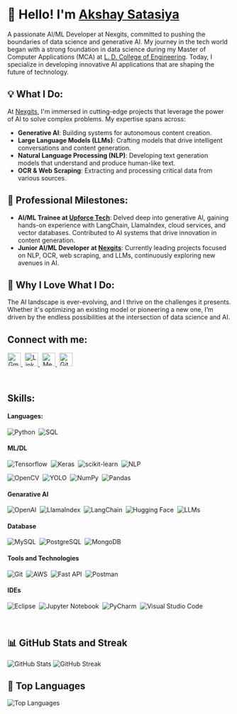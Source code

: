 # 👋 Hello! I'm [Akshay Satasiya](https://www.linkedin.com/in/akshaysatasiya/)

A passionate AI/ML Developer at Nexgits, committed to pushing the boundaries of data science and generative AI. My journey in the tech world began with a strong foundation in data science during my Master of Computer Applications (MCA) at [L. D. College of Engineering](https://ldce.ac.in/). Today, I specialize in developing innovative AI applications that are shaping the future of technology.

## 💡 What I Do:
At [Nexgits](https://nexgits.com/), I'm immersed in cutting-edge projects that leverage the power of AI to solve complex problems. My expertise spans across:
- **Generative AI**: Building systems for autonomous content creation.
- **Large Language Models (LLMs)**: Crafting models that drive intelligent conversations and content generation.
- **Natural Language Processing (NLP)**: Developing text generation models that understand and produce human-like text.
- **OCR & Web Scraping**: Extracting and processing critical data from various sources.

## 🚀 Professional Milestones:
- **AI/ML Trainee at [Upforce Tech](https://upforcetech.com/)**: Delved deep into generative AI, gaining hands-on experience with LangChain, LlamaIndex, cloud services, and vector databases. Contributed to AI systems that drive innovation in content generation.
- **Junior AI/ML Developer at [Nexgits](https://nexgits.com/)**: Currently leading projects focused on NLP, OCR, web scraping, and LLMs, continuously exploring new avenues in AI.

## 🌱 Why I Love What I Do:
The AI landscape is ever-evolving, and I thrive on the challenges it presents. Whether it's optimizing an existing model or pioneering a new one, I’m driven by the endless possibilities at the intersection of data science and AI.



## Connect with me:

<div align="left" style="margin-bottom: 10px;">
  <a href="mailto:akshayajs2811@gmail.com" target="_blank" style="margin-right: 5px;">
    <img src="https://img.shields.io/static/v1?message=Gmail&logo=gmail&label=&color=D14836&logoColor=white&labelColor=&style=for-the-badge" height="30" alt="Gmail logo" />
  </a>
  <a href="https://www.linkedin.com/in/akshaysatasiya" target="_blank" style="margin-right: 5px;">
    <img src="https://img.shields.io/badge/linkedin-%231E77B5.svg?&style=for-the-badge&logo=linkedin&logoColor=white" alt="LinkedIn" height="30" />
  </a>
  <a href="https://medium.com/@akshaysatasiya2811" target="_blank" style="margin-right: 5px;">
    <img src="https://img.shields.io/badge/Medium-%2312100E.svg?&style=for-the-badge&logo=medium&logoColor=white" alt="Medium" height="30" />
  </a>
  <a href="https://github.com/AkshaySatasiya" target="_blank">
    <img src="https://img.shields.io/badge/github-%2324292e.svg?&style=for-the-badge&logo=github&logoColor=white" alt="GitHub" height="30" />
  </a>
</div>

<br/>  

## Skills:

#### Languages:

![Python](https://img.shields.io/badge/Python-3776AB?style=for-the-badge&logo=python&logoColor=white)&nbsp;
![SQL](https://img.shields.io/badge/sql-F29111?style=for-the-badge&logo=sql&logoColor=white)&nbsp;

#### ML/DL

![Tensorflow](https://img.shields.io/badge/TensorFlow-FF6F00?style=for-the-badge&logo=tensorflow&logoColor=white)&nbsp;
![Keras](https://img.shields.io/badge/Keras-D00000?style=for-the-badge&logo=keras&logoColor=white)&nbsp;
![scikit-learn](https://img.shields.io/badge/scikit--learn-%23F7931E.svg?style=for-the-badge&logo=scikit-learn&logoColor=white)&nbsp;
![NLP](https://img.shields.io/badge/NLP-0D9BEF?style=for-the-badge&logoColor=white)&nbsp;<br/>  

![OpenCV](https://img.shields.io/badge/opencv-138DFF?style=for-the-badge&logo=OpenCV)&nbsp;
![YOLO](https://img.shields.io/badge/yolo-00FFFF?style=for-the-badge&)&nbsp;
![NumPy](https://img.shields.io/badge/numpy-%23013243.svg?style=for-the-badge&logo=numpy&logoColor=white)&nbsp;
![Pandas](https://img.shields.io/badge/pandas-%23150458.svg?style=for-the-badge&logo=pandas&logoColor=white)&nbsp;
<!-- ![Plotly](https://img.shields.io/badge/Plotly-%233F4F75.svg?style=for-the-badge&logo=plotly&logoColor=white)&nbsp; -->


#### Genarative AI

![OpenAI](https://img.shields.io/badge/OpenAI-FF6C37?style=for-the-badge&logo=openai&logoColor=white)&nbsp;
![LlamaIndex](https://img.shields.io/badge/LlamaIndex-4B0082?style=for-the-badge&logo=llamaindex&logoColor=white)&nbsp;
![LangChain](https://img.shields.io/badge/LangChain-00C7B7?style=for-the-badge&logo=langchain&logoColor=white)&nbsp;
![Hugging Face](https://img.shields.io/badge/Hugging%20Face-FFD21E?style=for-the-badge&logo=hugging%20face&logoColor=white)&nbsp;
![LLMs](https://img.shields.io/badge/LLMS-663399?style=for-the-badge&logo=llms&logoColor=white)


#### Database

![MySQL](https://img.shields.io/badge/MySQL-00000F?style=for-the-badge&logo=mysql&logoColor=white)&nbsp;
![PostgreSQL](https://img.shields.io/badge/PostgreSQL-316192?style=for-the-badge&logo=postgresql&logoColor=white)&nbsp;
![MongoDB](https://img.shields.io/badge/MongoDB-00684A?style=for-the-badge&logo=MongoDB&logoColor=47A248)&nbsp;


#### Tools and Technologies

![Git](https://img.shields.io/badge/GIT-E44C30?style=for-the-badge&logo=git&logoColor=white)&nbsp;
![AWS](https://img.shields.io/badge/AWS-232F3E?style=for-the-badge&logo=amazon-aws&logoColor=white)&nbsp;
![Fast API](https://img.shields.io/badge/FastAPI-005571?style=for-the-badge&logo=fastapi)&nbsp;
![Postman](https://img.shields.io/badge/Postman-FF6C37?style=for-the-badge&logo=postman&logoColor=white)&nbsp;



#### IDEs

![Eclipse](https://img.shields.io/badge/Eclipse-FE7A16.svg?style=for-the-badge&logo=Eclipse&logoColor=white)&nbsp;
![Jupyter Notebook](https://img.shields.io/badge/jupyter-%23FA0F00.svg?style=for-the-badge&logo=jupyter&logoColor=white)&nbsp;
![PyCharm](https://img.shields.io/badge/pycharm-143?style=for-the-badge&logo=pycharm&logoColor=black&color=black&labelColor=green)&nbsp;
![Visual Studio Code](https://img.shields.io/badge/Visual%20Studio%20Code-0078d7.svg?style=for-the-badge&logo=visual-studio-code&logoColor=white)&nbsp;

<br/>  

## 📊 GitHub Stats and Streak
![GitHub Stats](https://github-readme-stats.vercel.app/api?username=AkshaySatasiya&theme=dark&show_icons=true&hide_border=false) ![GitHub Streak](https://github-readme-streak-stats.herokuapp.com/?user=AkshaySatasiya&theme=dark&hide_border=false)

## 🌟 Top Languages
![Top Languages](https://github-readme-stats.vercel.app/api/top-langs/?username=AkshaySatasiya&theme=dark&layout=compact&hide_border=false&langs_count=6&exclude_repo=github-readme-stats)
